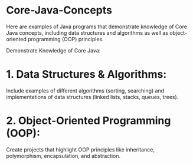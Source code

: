 # Core-Java-Concepts
Here are examples of Java programs that demonstrate knowledge of Core Java concepts, including data structures and algorithms as well as object-oriented programming (OOP) principles.

Demonstrate Knowledge of Core Java:

# 1. Data Structures & Algorithms:
   Include examples of different algorithms (sorting, searching) and implementations of data structures (linked lists, stacks, queues, trees).

# 2. Object-Oriented Programming (OOP):
   Create projects that highlight OOP principles like inheritance, polymorphism, encapsulation, and abstraction.
